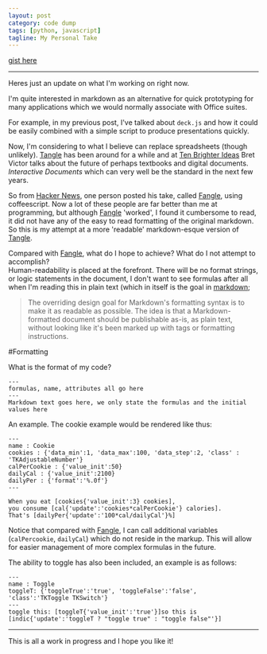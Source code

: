 ```yaml
---
layout: post
category: code dump
tags: [python, javascript]
tagline: My Personal Take
---
```


[gist here](https://gist.github.com/4653335)

---

Heres just an update on what I'm working on right now.

I'm quite interested in markdown as an alternative for quick prototyping for many applications which we would normally associate with Office suites.

For example, in my previous post, I've talked about `deck.js` and how it could be easily combined with a simple script to produce presentations quickly.

Now, I'm considering to what I believe can replace spreadsheets (though unlikely). [Tangle](http://worrydream.com/Tangle/) has been around for a while and at [Ten Brighter Ideas](http://worrydream.com/TenBrighterIdeas/) Bret Victor talks about the future of perhaps textbooks and digital documents. _Interactive Documents_ which can very well be the standard in the next few years.

So from [Hacker News](http://news.ycombinator.com/news), one person posted his take, called [Fangle](http://jotux.github.com/fangle/), using coffeescript. Now a lot of these people are far better than me at programming, but although [Fangle](http://jotux.github.com/fangle/) 'worked', I found it cumbersome to read, it did not have any of the easy to read formatting of the original markdown. So this is my attempt at a more 'readable' markdown-esque version of [Tangle](http://worrydream.com/Tangle/).

Compared with [Fangle](http://jotux.github.com/fangle/), what do I hope to achieve? What do I not attempt to accomplish?  
Human-readability is placed at the forefront. There will be no format strings, or logic statements in the document, I don't want to see formulas after all when I'm reading this in plain text (which in itself is the goal in [markdown](http://daringfireball.net/projects/markdown/);

> The overriding design goal for Markdown's formatting syntax is to make it as readable as possible. The idea is that a Markdown-formatted document should be publishable as-is, as plain text, without looking like it's been marked up with tags or formatting instructions.

#Formatting

What is the format of my code?

    ---
    formulas, name, attributes all go here
    ---
    Markdown text goes here, we only state the formulas and the initial values here

An example. The cookie example would be rendered like thus:

    ---
    name : Cookie
    cookies : {'data_min':1, 'data_max':100, 'data_step':2, 'class' : 'TKAdjustableNumber'}
    calPerCookie : {'value_init':50}
    dailyCal : {'value_init':2100}
    dailyPer : {'format':'%.0f'}
    ---

    When you eat [cookies{'value_init':3} cookies],
    you consume [cal{'update':'cookies*calPerCookie'} calories].
    That's [dailyPer{'update':'100*cal/dailyCal'}%]

Notice that compared with [Fangle](http://jotux.github.com/fangle/), I can call additional variables (`calPercookie`, `dailyCal`) which do not reside in the markup. This will allow for easier management of more complex formulas in the future.

The ability to toggle has also been included, an example is as follows:

    ---
    name : Toggle
    toggleT: {'toggleTrue':'true', 'toggleFalse':'false', 'class':'TKToggle TKSwitch'}
    ---
    toggle this: [toggleT{'value_init':'true'}]so this is [indic{'update':'toggleT ? "toggle true" : "toggle false"'}]

---

This is all a work in progress and I hope you like it!

